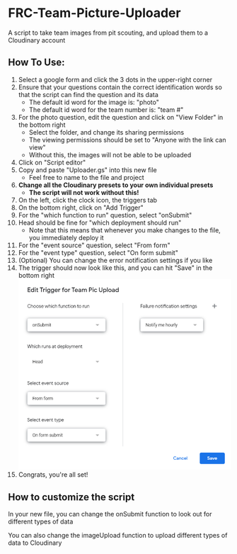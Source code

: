 # FRC-Team-Picture-Uploader

A script to take team images from pit scouting, and upload them to a Cloudinary account

## How To Use:
1. Select a google form and click the 3 dots in the upper-right corner
2. Ensure that your questions contain the correct identification words so that the script can find the question and its data
    * The default id word for the image is: "photo"
    * The default id word for the team number is: "team #"
3. For the photo question, edit the question and click on "View Folder" in the bottom right
    * Select the folder, and change its sharing permissions
    * The viewing permissions should be set to "Anyone with the link can view"
    * Without this, the images will not be able to be uploaded 
4. Click on "Script editor"
5. Copy and paste "Uploader.gs" into this new file
    * Feel free to name to the file and project
6. **Change all the Cloudinary presets to your own individual presets**
    * **The script will not work without this!**
7. On the left, click the clock icon, the triggers tab
8. On the bottom right, click on "Add Trigger"
9. For the "which function to run" question, select "onSubmit"
10. Head should be fine for "which deployment should run"
    * Note that this means that whenever you make changes to the file, you immediately deploy it
11. For the "event source" question, select "From form"
12. For the "event type" question, select "On form submit"
13. (Optional) You can change the error notification settings if you like
14. The trigger should now look like this, and you can hit "Save" in the bottom right
![Trigger image](./trigger.png)
15. Congrats, you're all set!

## How to customize the script
In your new file, you can change the onSubmit function to look out for different types of data

You can also change the imageUpload function to upload different types of data to Cloudinary